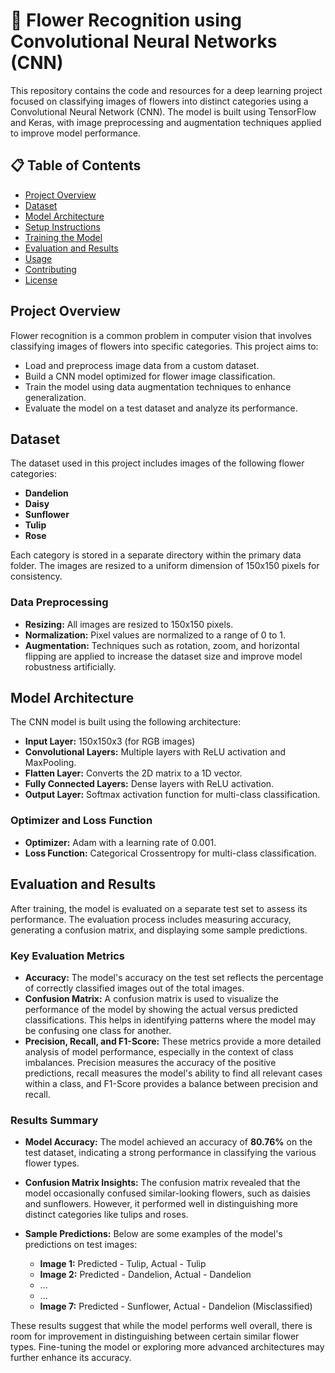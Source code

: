 # 🌸 Flower Recognition using Convolutional Neural Networks (CNN)

This repository contains the code and resources for a deep learning project focused on classifying images of flowers into distinct categories using a Convolutional Neural Network (CNN). The model is built using TensorFlow and Keras, with image preprocessing and augmentation techniques applied to improve model performance.

## 📋 Table of Contents
- [Project Overview](#project-overview)
- [Dataset](#dataset)
- [Model Architecture](#model-architecture)
- [Setup Instructions](#setup-instructions)
- [Training the Model](#training-the-model)
- [Evaluation and Results](#evaluation-and-results)
- [Usage](#usage)
- [Contributing](#contributing)
- [License](#license)

## Project Overview
Flower recognition is a common problem in computer vision that involves classifying images of flowers into specific categories. This project aims to:

- Load and preprocess image data from a custom dataset.
- Build a CNN model optimized for flower image classification.
- Train the model using data augmentation techniques to enhance generalization.
- Evaluate the model on a test dataset and analyze its performance.

## Dataset
The dataset used in this project includes images of the following flower categories:

- **Dandelion**
- **Daisy**
- **Sunflower**
- **Tulip**
- **Rose**

Each category is stored in a separate directory within the primary data folder. The images are resized to a uniform dimension of 150x150 pixels for consistency.

### Data Preprocessing
- **Resizing:** All images are resized to 150x150 pixels.
- **Normalization:** Pixel values are normalized to a range of 0 to 1.
- **Augmentation:** Techniques such as rotation, zoom, and horizontal flipping are applied to increase the dataset size and improve model robustness artificially.

## Model Architecture
The CNN model is built using the following architecture:

- **Input Layer:** 150x150x3 (for RGB images)
- **Convolutional Layers:** Multiple layers with ReLU activation and MaxPooling.
- **Flatten Layer:** Converts the 2D matrix to a 1D vector.
- **Fully Connected Layers:** Dense layers with ReLU activation.
- **Output Layer:** Softmax activation function for multi-class classification.

### Optimizer and Loss Function
- **Optimizer:** Adam with a learning rate of 0.001.
- **Loss Function:** Categorical Crossentropy for multi-class classification.

## Evaluation and Results
After training, the model is evaluated on a separate test set to assess its performance. The evaluation process includes measuring accuracy, generating a confusion matrix, and displaying some sample predictions.

### Key Evaluation Metrics
- **Accuracy:** The model's accuracy on the test set reflects the percentage of correctly classified images out of the total images.
- **Confusion Matrix:** A confusion matrix is used to visualize the performance of the model by showing the actual versus predicted classifications. This helps in identifying patterns where the model may be confusing one class for another.
- **Precision, Recall, and F1-Score:** These metrics provide a more detailed analysis of model performance, especially in the context of class imbalances. Precision measures the accuracy of the positive predictions, recall measures the model's ability to find all relevant cases within a class, and F1-Score provides a balance between precision and recall.

### Results Summary
- **Model Accuracy:** The model achieved an accuracy of **80.76%** on the test dataset, indicating a strong performance in classifying the various flower types.
- **Confusion Matrix Insights:** The confusion matrix revealed that the model occasionally confused similar-looking flowers, such as daisies and sunflowers. However, it performed well in distinguishing more distinct categories like tulips and roses.
- **Sample Predictions:** Below are some examples of the model's predictions on test images:

  - **Image 1:** Predicted - Tulip, Actual - Tulip
  - **Image 2:** Predicted - Dandelion, Actual - Dandelion
  - ...
  - ...
  - **Image 7:** Predicted - Sunflower, Actual - Dandelion (Misclassified)

These results suggest that while the model performs well overall, there is room for improvement in distinguishing between certain similar flower types. Fine-tuning the model or exploring more advanced architectures may further enhance its accuracy.

